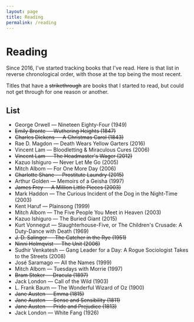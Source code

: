 ```yaml
---
layout: page
title: Reading
permalink: /reading
---
```


# Reading

Since 2016, I've started tracking books that I've read. Here is that list in reverse chronological order, with those at the top being the most recent.

Titles that have a ~~strikethrough~~ are books that I started to read, but could not get through for one reason or another.

## List

- George Orwell — Nineteen Eighty-Four (1949)
- ~~Emily Bronte — Wuthering Heights (1847)~~
- ~~Charles Dickens — A Christmas Carol (1843)~~
- Rae D. Magdon — Death Wears Yellow Garters (2016)
- Vincent Lam — Bloodletting & Miraculous Cures (2006)
- ~~Vincent Lam — The Headmaster's Wager (2012)~~
- Kazuo Ishiguro — Never Let Me Go (2005)
- Mitch Albom — For One More Day (2006)
- ~~Charlotte Shane — Prostitute Laundry (2015)~~
- Arthur Golden — Memoirs of a Geisha (1997)
- ~~James Frey — A Million Little Pieces (2003)~~
- Mark Haddon — The Curious Incident of the Dog in the Night-Time (2003)
- Kent Haruf — Plainsong (1999)
- Mitch Albom — The Five People You Meet in Heaven (2003)
- Kazuo Ishiguro — The Buried Giant (2015)
- Kurt Vonnegut — Slaughterhouse-Five, or The Children's Crusade: A Duty-Dance with Death (1969)
- ~~J. D. Salinger — The Catcher in the Rye (1951)~~
- ~~Ninni Holmqvist — The Unit (2006)~~
- Sudhir Venkatesh — Gang Leader for a Day: A Rogue Sociologist Takes to the Streets (2008)
- José Saramago — All the Names (1999)
- Mitch Albom — Tuesdays with Morrie (1997)
- ~~Bram Stoker — Dracula (1897)~~
- Jack London — Call of the Wild (1903)
- L. Frank Baum — The Wonderful Wizard of Oz (1900)
- ~~Jane Austen — Emma (1815)~~
- ~~Jane Austen — Sense and Sensibility (1811)~~
- ~~Jane Austen — Pride and Prejudice (1813)~~
- Jack London — White Fang (1926)
